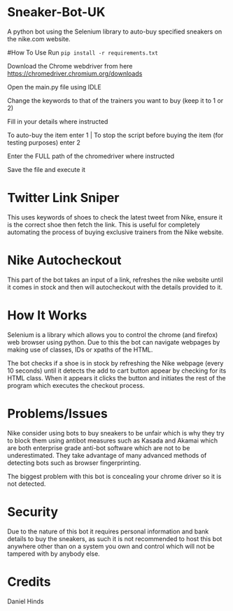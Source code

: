 # Sneaker-Bot-UK
A python bot using the Selenium library to auto-buy specified sneakers on the nike.com website.

#How To Use
Run `pip install -r requirements.txt`

Download the Chrome webdriver from here https://chromedriver.chromium.org/downloads

Open the main.py file using IDLE

Change the keywords to that of the trainers you want to buy (keep it to 1 or 2)

Fill in your details where instructed

To auto-buy the item enter 1 | To stop the script before buying the item (for testing purposes) enter 2

Enter the FULL path of the chromedriver where instructed

Save the file and execute it



# Twitter Link Sniper
This uses keywords of shoes to check the latest tweet from Nike, ensure it is the correct shoe then fetch the link. This is useful for completely automating the process of buying exclusive trainers from the Nike website.

# Nike Autocheckout
This part of the bot takes an input of a link, refreshes the nike website until it comes in stock and then will autocheckout with the details provided to it.

# How It Works

Selenium is a library which allows you to control the chrome (and firefox) web browser using python. Due to this the bot can navigate webpages by making use of classes, IDs or xpaths of the HTML. 

The bot checks if a shoe is in stock by refreshing the Nike webpage (every 10 seconds) until it detects the add to cart button appear by checking for its HTML class. When it appears it clicks the button and initiates the rest of the program which executes the checkout process.

# Problems/Issues
Nike consider using bots to buy sneakers to be unfair which is why they try to block them using antibot measures such as Kasada and Akamai which are both enterprise grade anti-bot software which are not to be underestimated. They take advantage of many advanced methods of detecting bots such as browser fingerprinting.

The biggest problem with this bot is concealing your chrome driver so it is not detected. 

# Security
Due to the nature of this bot it requires personal information and bank details to buy the sneakers, as such it is not recommended to host this bot anywhere other than on a system you own and control which will not be tampered with by anybody else. 

# Credits 

Daniel Hinds

